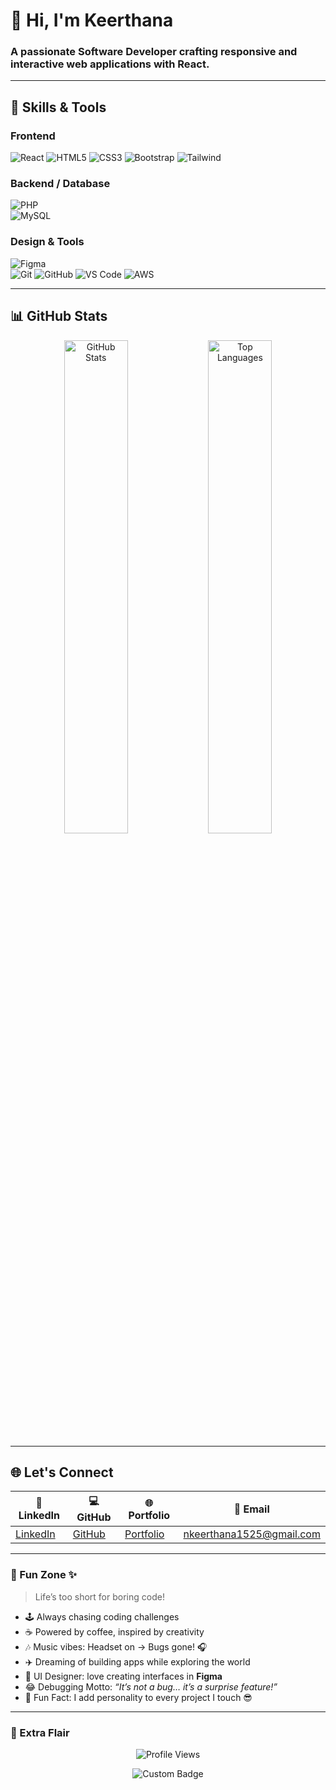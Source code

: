 # 👋 Hi, I'm Keerthana  
### A passionate Software Developer crafting responsive and interactive web applications with **React**.
---

## 🚀 Skills & Tools

### Frontend
![React](https://img.shields.io/badge/-React-61DAFB?logo=react&logoColor=000) 
![HTML5](https://img.shields.io/badge/-HTML5-E34F26?logo=html5&logoColor=fff) 
![CSS3](https://img.shields.io/badge/-CSS3-1572B6?logo=css3) 
![Bootstrap](https://img.shields.io/badge/-Bootstrap-7952B3?logo=bootstrap&logoColor=fff) 
![Tailwind](https://img.shields.io/badge/-TailwindCSS-06B6D4?logo=tailwind-css&logoColor=fff)  

### Backend / Database
![PHP](https://img.shields.io/badge/-PHP-777BB4?logo=php&logoColor=fff)  
![MySQL](https://img.shields.io/badge/-MySQL-4479A1?logo=mysql&logoColor=fff)  

### Design & Tools
![Figma](https://img.shields.io/badge/-Figma-F24E1E?logo=figma&logoColor=fff)  
![Git](https://img.shields.io/badge/-Git-F05032?logo=git&logoColor=fff) 
![GitHub](https://img.shields.io/badge/-GitHub-181717?logo=github&logoColor=fff) 
![VS Code](https://img.shields.io/badge/-VS%20Code-007ACC?logo=visual-studio-code&logoColor=fff) 
![AWS](https://img.shields.io/badge/-AWS-232F3E?logo=amazon-aws&logoColor=FF9900)  

---

## 📊 GitHub Stats
<p align="center">
  <img src="https://github-readme-stats.vercel.app/api?username=keerthu1501&show_icons=true&theme=radical" alt="GitHub Stats" width="45%">
  <img src="https://github-readme-stats.vercel.app/api/top-langs/?username=keerthu1501&layout=compact&theme=radical" alt="Top Languages" width="45%">
</p>

---

## 🌐 Let's Connect 
| 💼 LinkedIn | 💻 GitHub | 🌐 Portfolio | 📧 Email |
|-------------|-----------|--------------|----------|
| [LinkedIn](https://www.linkedin.com/in/keerthana-nainiyappan/) | [GitHub](https://github.com/keerthu1501) | [Portfolio](https://yourwebsite.com) | nkeerthana1525@gmail.com |

---

### 🎉 Fun Zone ✨
> Life’s too short for boring code!  

- 🕹️ Always chasing coding challenges  
- ☕ Powered by coffee, inspired by creativity  
- 🎶 Music vibes: Headset on → Bugs gone! 🎧  
- ✈️ Dreaming of building apps while exploring the world  
- 🎨 UI Designer: love creating interfaces in **Figma**  
- 😂 Debugging Motto: *“It’s not a bug… it’s a surprise feature!”*  
- 🌟 Fun Fact: I add personality to every project I touch 😎  

---

### 🌈 Extra Flair
<p align="center">
  <img src="https://komarev.com/ghpvc/?username=keerthu1501&color=brightgreen" alt="Profile Views">
</p>

<p align="center">
  <img src="https://img.shields.io/badge/💻-Code%20With%20Passion-%23007ACC?style=for-the-badge&logo=visual-studio-code" alt="Custom Badge">
</p>

